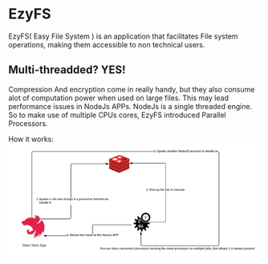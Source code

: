 # EzyFS
EzyFS( Easy File System ) is an application that facilitates File system operations, making them accessible to non technical users.

## Multi-threadded? YES!
Compression And encryption come in really handy, but they also consume alot of computation power when used on large files. This may lead performance issues in NodeJs APPs. NodeJs is a single threaded engine. So to make use of multiple CPUs cores, EzyFS introduced Parallel Processors.

How it works:
![Image](under_the_hood.png)